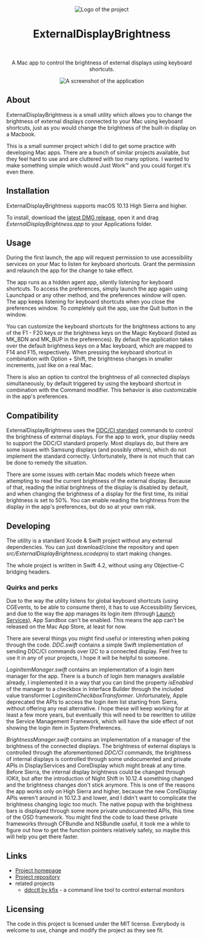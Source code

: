 <p align="center"><img src="docs/images/logo.png" alt="Logo of the project"></p>
<h1 align="center">External&shy;Display&shy;Brightness</h1>
<br>
<p align="center">A Mac app to control the brightness of external displays using keyboard shortcuts.</p>
<p align="center"><img src="docs/images/screenshots/main.png" alt="A screenshot of the application"></p>


About
-----
ExternalDisplayBrightness is a small utility which allows you to change the brightness of external displays connected to your Mac using keyboard shortcuts, just as you would change the brightness of the built-in display on a Macbook.

This is a small summer project which I did to get some practice with developing Mac apps. There are a bunch of similar projects available, but they feel hard to use and are cluttered with too many options. I wanted to make something simple which would Just Work™ and you could forget it's even there.

Installation
------------
ExternalDisplayBrightness supports macOS 10.13 High Sierra and higher.

To install, download the [latest DMG release](https://www.github.com/fnesveda/ExternalDisplayBrightness/releases/latest), open it and drag *ExternalDisplayBrightness.app* to your Applications folder.

Usage
-----
During the first launch, the app will request permission to use accessibility services on your Mac to listen for keyboard shortcuts. Grant the permission and relaunch the app for the change to take effect.

The app runs as a hidden agent app, silently listening for keyboard shortcuts. To access the preferences, simply launch the app again using Launchpad or any other method, and the preferences window will open. The app keeps listening for keyboard shortcuts when you close the preferences window. To completely quit the app, use the Quit button in the window.

You can customize the keyboard shortcuts for the brightness actions to any of the F1 - F20 keys or the brightness keys on the Magic Keyboard (listed as MK_BDN and MK_BUP in the preferences).
By default the application takes over the default brightness keys on a Mac keyboard, which are mapped to F14 and F15, respectively. When pressing the keyboard shortcut in combination with Option + Shift, the brightness changes in smaller increments, just like on a real Mac.

There is also an option to control the brightness of all connected displays simultaneously, by default triggered by using the keyboard shortcut in combination with the Command modifier. This behavior is also customizable in the app's preferences.

Compatibility
-------------
ExternalDisplayBrightness uses the [DDC/CI standard](https://en.wikipedia.org/wiki/Display_Data_Channel#DDC/CI) commands to control the brightness of external displays. For the app to work, your display needs to support the DDC/CI standard properly. Most displays do, but there are some issues with Samsung displays (and possibly others), which do not implement the standard correctly. Unfortunately, there is not much that can be done to remedy the situation.

There are some issues with certain Mac models which freeze when attempting to read the current brightness of the external display. Because of that, reading the initial brightness of the display is disabled by default, and when changing the brightness of a display for the first time, its initial brightness is set to 50%. You can enable reading the brightness from the display in the app's preferences, but do so at your own risk.

Developing
----------
The utility is a standard Xcode & Swift project without any external dependencies. You can just download/clone the repository and open *src/ExternalDisplayBrightness.xcodeproj* to start making changes. 

The whole project is written in Swift 4.2, without using any Objective-C bridging headers.

### Quirks and perks

Due to the way the utility listens for global keyboard shortcuts (using CGEvents, to be able to consume them), it has to use Accessibility Services, and due to the way the app manages its login item (through [Launch Services](https://developer.apple.com/documentation/coreservices/launch_services)), App Sandbox can't be enabled. This means the app can't be released on the Mac App Store, at least for now.

There are several things you might find useful or interesting when poking through the code.
*DDC.swift* contains a simple Swift implementation of sending DDC/CI commands over I2C to a connected display. Feel free to use it in any of your projects, I hope it will be helpful to someone.

*LoginItemManager.swift* contains an implementation of a login item manager for the app.
There is a bunch of login item managers available already, I implemented it in a way that you can bind the property *isEnabled* of the manager to a checkbox in Interface Builder through the included value transformer *LoginItemCheckboxTransformer*. 
Unfortunately, Apple deprecated the APIs to access the login item list starting from Sierra, without offering any real alternative.
I hope these will keep working for at least a few more years, but eventually this will need to be rewritten to utilize the Service Management Framework, which will have the side effect of not showing the login item in System Preferences.

*BrightnessManager.swift* contains an implementation of a manager of the brightness of the connected displays.
The brightness of external displays is controlled through the aforementioned *DDC/CI* commands, the brightness of internal displays is controlled through some undocumented and private APIs in DisplayServices and CoreDisplay which might break at any time. Before Sierra, the internal display brightness could be changed through IOKit, but after the introduction of Night Shift in 10.12.4 something changed and the brightness changes don't stick anymore. This is one of the reasons the app works only on High Sierra and higher, because the new CoreDisplay APIs weren't around in 10.12.3 and lower, and I didn't want to complicate the brightness changing logic too much.
The native popup with the brightness bars is displayed through some more private undocumented APIs, this time of the OSD framework.
You might find the code to load these private frameworks through CFBundle and NSBundle useful, it took me a while to figure out how to get the function pointers relatively safely, so maybe this will help you get there faster.

Links
-----
- [Project homepage](https://www.nesveda.com/projects/ExternalDisplayBrightness/)
- [Project repository](https://www.github.com/fnesveda/ExternalDisplayBrightness/)
- related projects
    - [ddcctl by kfix](https://github.com/kfix/ddcctl/) - a command line tool to control external monitors

Licensing
---------
The code in this project is licensed under the MIT license.
Everybody is welcome to use, change and modify the project as they see fit.
